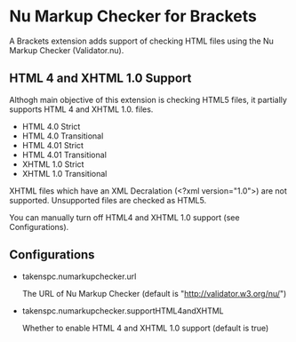 # Nu Markup Checker for Brackets

A Brackets extension adds support of checking HTML files using the Nu Markup Checker (Validator.nu).

## HTML 4 and XHTML 1.0 Support

Althogh main objective of this extension is checking HTML5 files, it partially supports HTML 4 and XHTML 1.0. files.

- HTML 4.0 Strict
- HTML 4.0 Transitional
- HTML 4.01 Strict
- HTML 4.01 Transitional
- XHTML 1.0 Strict
- XHTML 1.0 Transitional

XHTML files which have an XML Decralation (&lt;?xml version="1.0"&gt;) are not supported. Unsupported files are checked as HTML5.

You can manually turn off HTML4 and XHTML 1.0 support (see Configurations).

## Configurations

- takenspc.numarkupchecker.url
    
    The URL of Nu Markup Checker (default is "http://validator.w3.org/nu/")
    
- takenspc.numarkupchecker.supportHTML4andXHTML
    
    Whether to enable HTML 4 and XHTML 1.0 support (default is true)
    